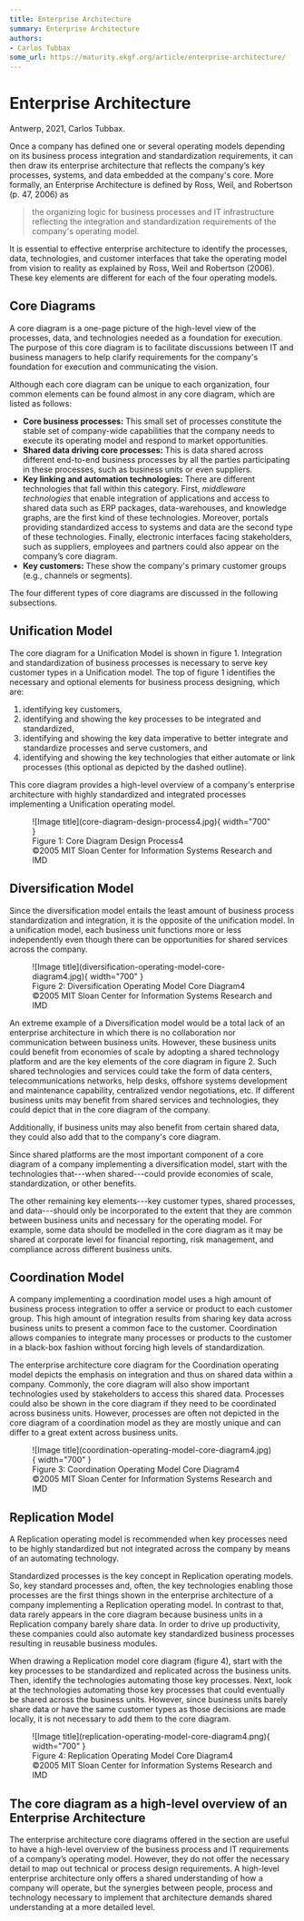 ```yaml
---
title: Enterprise Architecture
summary: Enterprise Architecture
authors:
- Carlos Tubbax
some_url: https://maturity.ekgf.org/article/enterprise-architecture/
---
```

# Enterprise Architecture

Antwerp, 2021, Carlos Tubbax.

Once a company has defined one or several operating models depending on its business process integration and
standardization requirements, it can then draw its enterprise architecture that reflects the company’s key processes,
systems, and data embedded at the company's core.
More formally, an Enterprise Architecture is defined by Ross, Weil, and Robertson (p. 47, 2006) as

> the organizing logic for business processes and IT infrastructure reflecting the integration and standardization
> requirements of the company's operating model.

It is essential to effective enterprise architecture to identify the processes, data, technologies, and
customer interfaces that take the operating model from vision to reality as explained
by Ross, Weil and Robertson (2006).
These key elements are different for each of the four operating models.

## Core Diagrams

A core diagram is a one-page picture of the high-level view of the processes, data, and technologies needed as a
foundation for execution.
The purpose of this core diagram is to facilitate discussions between IT and business managers to help clarify
requirements for the company's foundation for execution and communicating the vision.

Although each core diagram can be unique to each organization, four common elements can be found almost
in any core diagram, which are listed as follows:

- **Core business processes:** This small set of processes constitute the stable set of company-wide
  capabilities that the company needs to execute its operating model and respond to market opportunities.
- **Shared data driving core processes:** This is data shared across different end-to-end 
  business processes by all the parties participating in these processes, such as business units or even suppliers.
- **Key linking and automation technologies:** There are different technologies that fall within
  this category.
  First, _middleware technologies_ that enable integration of applications and access to shared data
  such as ERP packages, data-warehouses, and knowledge graphs, are the first kind of these technologies.
  Moreover, portals providing standardized access to systems and data are the second type of
  these technologies.
  Finally, electronic interfaces facing stakeholders, such as suppliers, employees and partners
  could also appear on the company’s core diagram.
- **Key customers:** These show the company's primary customer groups (e.g., channels or segments).

The four different types of core diagrams are discussed in the following subsections.

## Unification Model

The core diagram for a Unification Model is shown in figure 1.
Integration and standardization of business processes is necessary to serve key customer types in a Unification model.
The top of figure 1 identifies the necessary and optional elements for business process designing, which are:

1. identifying key customers,
2. identifying and showing the key processes to be integrated and standardized,
3. identifying and showing the key data imperative to better integrate 
   and standardize processes and serve customers, and
4. identifying and showing the key technologies that either automate 
   or link processes (this optional as depicted by the dashed outline).

This core diagram provides a high-level overview of a company's enterprise architecture with highly standardized and
integrated processes implementing a Unification operating model.

<figure markdown>
  ![Image title](core-diagram-design-process4.jpg){ width="700" }
  <figcaption>Figure 1: Core Diagram Design Process4<br />©2005 MIT Sloan Center for Information Systems Research and IMD</figcaption>
</figure>

## Diversification Model

Since the diversification model entails the least amount of business process standardization and integration,
it is the opposite of the unification model.
In a unification model, each business unit functions more or less independently even though there can be opportunities
for shared services across the company.

<figure markdown>
  ![Image title](diversification-operating-model-core-diagram4.jpg){ width="700" }
  <figcaption>Figure 2: Diversification Operating Model Core Diagram4 <br />©2005 MIT Sloan Center for Information Systems Research and IMD</figcaption>
</figure>

An extreme example of a Diversification model would be a total lack of an enterprise architecture in which there is
no collaboration nor communication between business units.
However, these business units could benefit from economies of scale by adopting a shared technology platform and
are the key elements of the core diagram in figure 2.
Such shared technologies and services could take the form of data centers, telecommunications networks,
help desks, offshore systems development and maintenance capability, centralized vendor negotiations, etc.
If different business units may benefit from shared services and technologies, they could depict that in the
core diagram of the company.

Additionally, if business units may also benefit from certain shared data, they could also add that to the company's
core diagram.

Since shared platforms are the most important component of a core diagram of a company implementing a
diversification model, start with the technologies that---when shared---could provide economies of scale,
standardization, or other benefits.

The other remaining key elements---key customer types, shared processes, and data---should only be incorporated
to the extent that they are common between business units and necessary for the operating model.
For example, some data should be modelled in the core diagram as it may be shared at corporate level for
financial reporting, risk management, and compliance across different business units.

## Coordination Model

A company implementing a coordination model uses a high amount of business process integration to offer a service
or product to each customer group.
This high amount of integration results from sharing key data across business units to present a common face to
the customer.
Coordination allows companies to integrate many processes or products to the customer in a black-box fashion without
forcing high levels of standardization.

The enterprise architecture core diagram for the Coordination operating model depicts the emphasis on integration
and thus on shared data within a company.
Commonly, the core diagram will also show important technologies used by stakeholders to access this shared data.
Processes could also be shown in the core diagram if they need to be coordinated across business units.
However, processes are often not depicted in the core diagram of a coordination model as they are mostly unique
and can differ to a great extent across business units.

<figure markdown>
  ![Image title](coordination-operating-model-core-diagram4.jpg){ width="700" }
  <figcaption>Figure 3: Coordination Operating Model Core Diagram4<br />©2005 MIT Sloan Center for Information Systems Research and IMD</figcaption>
</figure>

## Replication Model

A Replication operating model is recommended when key processes need to be highly standardized but not integrated
across the company by means of an automating technology.

Standardized processes is the key concept in Replication operating models.
So, key standard processes and, often, the key technologies enabling those processes are the first things shown
in the enterprise architecture of a company implementing a Replication operating model.
In contrast to that, data rarely appears in the core diagram because business units in a Replication company
barely share data.
In order to drive up productivity, these companies could also automate key standardized business processes resulting
in reusable business modules.

When drawing a Replication model core diagram (figure 4),
start with the key processes to be standardized and replicated across the business units.
Then, identify the technologies automating those key processes.
Next, look at the technologies automating those key processes that could eventually be shared across the business units.
However, since business units barely share data or have the same customer types as those decisions are made locally,
it is not necessary to add them to the core diagram.

<figure markdown>
  ![Image title](replication-operating-model-core-diagram4.png){ width="700" }
  <figcaption>Figure 4: Replication Operating Model Core Diagram4<br />©2005 MIT Sloan Center for Information Systems Research and IMD</figcaption>
</figure>

## The core diagram as a high-level overview of an Enterprise Architecture

The enterprise architecture core diagrams offered in the section are useful to have a high-level overview of the
business process and IT requirements of a company’s operating model.
However, they do not offer the necessary detail to map out technical or process design requirements.
A high-level enterprise architecture only offers a shared understanding of how a company will operate,
but the synergies between people, process and technology necessary to implement that architecture demands
shared understanding at a more detailed level.

